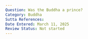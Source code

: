 ```yaml
---
Question: Was the Buddha a prince?
Category: Buddha
Sutta References:
Date Entered: March 11, 2025
Review Status: Not started
---
```

